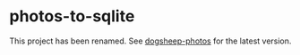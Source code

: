 # photos-to-sqlite

This project has been renamed. See [dogsheep-photos](https://pypi.org/project/dogsheep-ohotos/) for the latest version.
